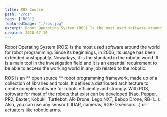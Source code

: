```yaml
---
title: ROS Course
path: "/ros"
tags: ["ROS"]
featuredImage: "./ros.jpg"
excerpt: Robot Operating System (ROS) Is the most used software around the world for robot programming. Since its beginnings, in 2006, its usage has been extended unstoppably. Nowadays, it is the standard in the robotic world.
created: 2020-07-10
---
```


Robot Operating System (ROS) Is the most used software around the world for robot programming. Since its beginnings, in 2006, its usage has been extended unstoppably. Nowadays, it is the standard in the robotic world. It is a main tool in the investigation field and it is an essential requirement to be able to access the working world in any job related to the robotic.

ROS is an ** open source ** robot programming framework, made up of a collection of libraries and tools. It defines a distributed architecture to create complex software for robots efficiently and strongly. With ROS, software for most of the robots that exist can be developed (Nao, Pepper, PR2, Baxter, Kobuki, Turtlebot, AR-Drone, Lego NXT, Bebop Drone, RB-1…). Also, you can use any sensor (LIDAR, cameras, RGB-D sensors…) or actuators like robotic arms.
